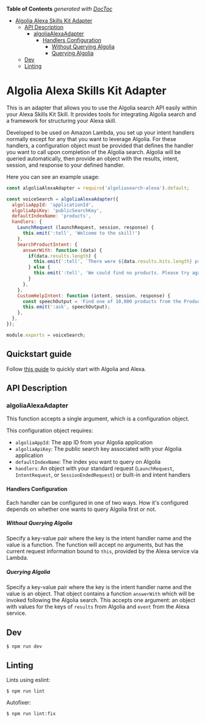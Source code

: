 <!-- START doctoc generated TOC please keep comment here to allow auto update -->
<!-- DON'T EDIT THIS SECTION, INSTEAD RE-RUN doctoc TO UPDATE -->
**Table of Contents**  *generated with [DocToc](https://github.com/thlorenz/doctoc)*

- [Algolia Alexa Skills Kit Adapter](#algolia-alexa-skills-kit-adapter)
  - [API Description](#api-description)
    - [algoliaAlexaAdapter](#algoliaalexaadapter)
      - [Handlers Configuration](#handlers-configuration)
        - [Without Querying Algolia](#without-querying-algolia)
        - [Querying Algolia](#querying-algolia)
  - [Dev](#dev)
  - [Linting](#linting)

<!-- END doctoc generated TOC please keep comment here to allow auto update -->

# Algolia Alexa Skills Kit Adapter

This is an adapter that allows you to use the Algolia search API easily within your Alexa Skills Kit Skill. It provides tools for integrating Algolia search and a framework for structuring your Alexa skill.

Developed to be used on Amazon Lambda, you set up your intent handlers normally except for any that you want to leverage Algolia. For these handlers, a configuration object must be provided that defines the handler you want to call upon completion of the Algolia search. Algolia will be queried automatically, then provide an object with the results, intent, session, and response to your defined handler.

Here you can see an example usage:

```javascript
const algoliaAlexaAdapter = require('algoliasearch-alexa').default;

const voiceSearch = algoliaAlexaAdapter({
  algoliaAppId: 'applicationId',
  algoliaApiKey: 'publicSearchKey',
  defaultIndexName: 'products',
  handlers: {
    LaunchRequest (launchRequest, session, response) {
      this.emit(':tell', 'Welcome to the skill!')
    },
    SearchProductIntent: {
      answerWith: function (data) {
        if(data.results.length) {
          this.emit(':tell', `There were ${data.results.hits.length} products found.`);
        } else {
          this.emit(':tell', 'We could find no products. Please try again.');
        }
      },
    },
    CustomHelpIntent: function (intent, session, response) {
      const speechOutput = 'Find one of 10,000 products from the Product Store, powered by Algolia.';
      this.emit(':ask', speechOutput);
    },
  },
});

module.exports = voiceSearch;
```

## Quickstart guide

Follow [this guide](quickstart.md) to quickly start with Algolia and Alexa.

## API Description

### algoliaAlexaAdapter

This function accepts a single argument, which is a configuration object.

This configuration object requires:
 - `algoliaAppId`: The app ID from your Algolia application
 - `algoliaApiKey`: The public search key associated with your Algolia application
 - `defaultIndexName`: The index you want to query on Algolia
 - `handlers`: An object with your standard request (`LaunchRequest`, `IntentRequest`, or `SessionEndedRequest`) or built-in and intent handlers

#### Handlers Configuration

Each handler can be configured in one of two ways. How it's configured depends on whether one wants to query Algolia first or not.

##### Without Querying Algolia

Specify a key-value pair where the key is the intent handler name and the value is a function. The function will accept no arguments, but has the current request information bound to `this`, provided by the Alexa service via Lambda.

##### Querying Algolia

Specify a key-value pair where the key is the intent handler name and the value is an object. That object contains a function `answerWith` which will be invoked following the Algolia search. This accepts one argument: an object with values for the keys of `results` from Algolia and `event` from the Alexa service.

## Dev

```
$ npm run dev
```

## Linting

Lints using eslint:

```
$ npm run lint
```

Autofixer:

```
$ npm run lint:fix
```
